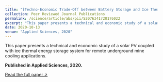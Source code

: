 ```yaml
---
title: "[Techno-Economic Trade-Off between Battery Storage and Ice Thermal Energy Storage for Application in Renewable Mine Cooling System](https://www.mdpi.com/2076-3417/10/17/6022)"
collection: Peer Reviewed Journal Publications
permalink: /science/article/abs/pii/S2076341720176022
excerpt: "This paper presents a technical and economic study of a solar PV coupled with ice thermal energy storage system for remote underground mine cooling applications."
date: 2020-10-13
venue: "Applied Sciences, 2020"
---
```


This paper presents a technical and economic study of a solar PV coupled with ice thermal energy storage system for remote underground mine cooling applications.

**Published in Applied Sciences, 2020.**

[Read the full paper ↗](https://www.mdpi.com/2076-3417/10/17/6022)
